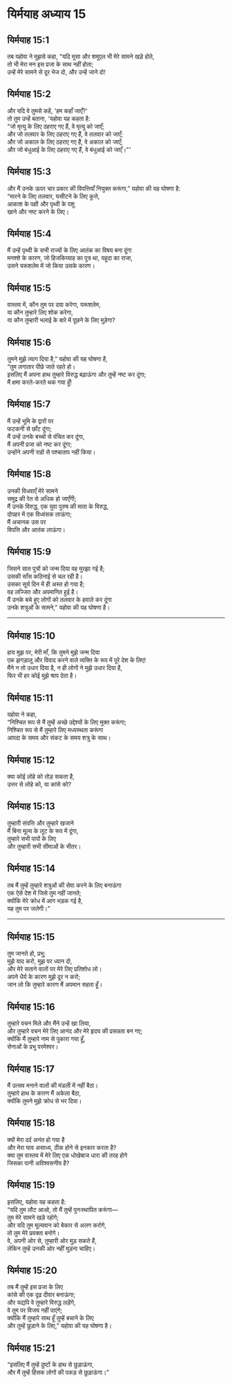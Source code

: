 # यिर्मयाह अध्याय 15

## यिर्मयाह 15:1  
तब यहोवा ने मुझसे कहा, "यदि मूसा और शमूएल भी मेरे सामने खड़े होते,  
तो भी मेरा मन इस प्रजा के साथ नहीं होता;  
उन्हें मेरे सामने से दूर भेज दो, और उन्हें जाने दो!

## यिर्मयाह 15:2  
और यदि वे तुमसे कहें, 'हम कहाँ जाएँ?'  
तो तुम उन्हें बताना, 'यहोवा यह कहता है:  
"जो मृत्यु के लिए ठहराए गए हैं, वे मृत्यु को जाएँ;  
और जो तलवार के लिए ठहराए गए हैं, वे तलवार को जाएँ;  
और जो अकाल के लिए ठहराए गए हैं, वे अकाल को जाएँ;  
और जो बंधुआई के लिए ठहराए गए हैं, वे बंधुआई को जाएँ।"'

## यिर्मयाह 15:3  
और मैं उनके ऊपर चार प्रकार की विपत्तियाँ नियुक्त करूंगा,” यहोवा की यह घोषणा है:  
“मारने के लिए तलवार, घसीटने के लिए कुत्ते,  
आकाश के पक्षी और पृथ्वी के पशु  
खाने और नष्ट करने के लिए।

## यिर्मयाह 15:4  
मैं उन्हें पृथ्वी के सभी राज्यों के लिए आतंक का विषय बना दूंगा  
मनश्शे के कारण, जो हिजकिय्याह का पुत्र था, यहूदा का राजा,  
उसने यरूशलेम में जो किया उसके कारण।

## यिर्मयाह 15:5  
वास्तव में, कौन तुम पर दया करेगा, यरूशलेम,  
या कौन तुम्हारे लिए शोक करेगा,  
या कौन तुम्हारी भलाई के बारे में पूछने के लिए मुड़ेगा?

## यिर्मयाह 15:6  
तुमने मुझे त्याग दिया है,” यहोवा की यह घोषणा है,  
“तुम लगातार पीछे जाते रहते हो।  
इसलिए मैं अपना हाथ तुम्हारे विरुद्ध बढ़ाऊंगा और तुम्हें नष्ट कर दूंगा;  
मैं क्षमा करते-करते थक गया हूँ!

## यिर्मयाह 15:7  
मैं उन्हें भूमि के द्वारों पर  
फटकनी से छाँट दूंगा;  
मैं उन्हें उनके बच्चों से वंचित कर दूंगा,  
मैं अपनी प्रजा को नष्ट कर दूंगा;  
उन्होंने अपनी राहों से पश्चाताप नहीं किया।

## यिर्मयाह 15:8  
उनकी विधवाएँ मेरे सामने  
समुद्र की रेत से अधिक हो जाएँगी;  
मैं उनके विरुद्ध, एक युवा पुरुष की माता के विरुद्ध,  
दोपहर में एक विध्वंसक लाऊंगा;  
मैं अचानक उस पर  
विपत्ति और आतंक लाऊंगा।

## यिर्मयाह 15:9  
जिसने सात पुत्रों को जन्म दिया वह मुरझा गई है;  
उसकी साँस कठिनाई से चल रही है।  
उसका सूर्य दिन में ही अस्त हो गया है;  
वह लज्जित और अपमानित हुई है।  
मैं उनके बचे हुए लोगों को तलवार के हवाले कर दूंगा  
उनके शत्रुओं के सामने,” यहोवा की यह घोषणा है।

---

## यिर्मयाह 15:10  
हाय मुझ पर, मेरी माँ, कि तुमने मुझे जन्म दिया  
एक झगड़ालू और विवाद करने वाले व्यक्ति के रूप में पूरे देश के लिए!  
मैंने न तो उधार दिया है, न ही लोगों ने मुझे उधार दिया है,  
फिर भी हर कोई मुझे श्राप देता है।

## यिर्मयाह 15:11  
यहोवा ने कहा,  
“निश्चित रूप से मैं तुम्हें अच्छे उद्देश्यों के लिए मुक्त करूंगा;  
निश्चित रूप से मैं तुम्हारे लिए मध्यस्थता करूंगा  
आपदा के समय और संकट के समय शत्रु के साथ।

## यिर्मयाह 15:12  
क्या कोई लोहे को तोड़ सकता है,  
उत्तर से लोहे को, या कांसे को?

## यिर्मयाह 15:13  
तुम्हारी संपत्ति और तुम्हारे खजाने  
मैं बिना मूल्य के लूट के रूप में दूंगा,  
तुम्हारे सभी पापों के लिए  
और तुम्हारी सभी सीमाओं के भीतर।

## यिर्मयाह 15:14  
तब मैं तुम्हें तुम्हारे शत्रुओं की सेवा करने के लिए बनाऊंगा  
एक ऐसे देश में जिसे तुम नहीं जानते;  
क्योंकि मेरे क्रोध में आग भड़क गई है,  
यह तुम पर जलेगी।”

---

## यिर्मयाह 15:15  
तुम जानते हो, प्रभु;  
मुझे याद करो, मुझ पर ध्यान दो,  
और मेरे सताने वालों पर मेरे लिए प्रतिशोध लो।  
अपने धैर्य के कारण मुझे दूर न करो;  
जान लो कि तुम्हारे कारण मैं अपमान सहता हूँ।

## यिर्मयाह 15:16  
तुम्हारे वचन मिले और मैंने उन्हें खा लिया,  
और तुम्हारे वचन मेरे लिए आनंद और मेरे हृदय की प्रसन्नता बन गए;  
क्योंकि मैं तुम्हारे नाम से पुकारा गया हूँ,  
सेनाओं के प्रभु परमेश्वर।

## यिर्मयाह 15:17  
मैं उत्सव मनाने वालों की मंडली में नहीं बैठा।  
तुम्हारे हाथ के कारण मैं अकेला बैठा,  
क्योंकि तुमने मुझे क्रोध से भर दिया।

## यिर्मयाह 15:18  
क्यों मेरा दर्द अनंत हो गया है  
और मेरा घाव असाध्य, ठीक होने से इनकार करता है?  
क्या तुम वास्तव में मेरे लिए एक धोखेबाज धारा की तरह होगे  
जिसका पानी अविश्वसनीय है?

## यिर्मयाह 15:19  
इसलिए, यहोवा यह कहता है:  
“यदि तुम लौट आओ, तो मैं तुम्हें पुनःस्थापित करूंगा—  
तुम मेरे सामने खड़े रहोगे;  
और यदि तुम मूल्यवान को बेकार से अलग करोगे,  
तो तुम मेरे प्रवक्ता बनोगे।  
वे, अपनी ओर से, तुम्हारी ओर मुड़ सकते हैं,  
लेकिन तुम्हें उनकी ओर नहीं मुड़ना चाहिए।

## यिर्मयाह 15:20  
तब मैं तुम्हें इस प्रजा के लिए  
कांसे की एक दृढ़ दीवार बनाऊंगा;  
और यद्यपि वे तुम्हारे विरुद्ध लड़ेंगे,  
वे तुम पर विजय नहीं पाएंगे;  
क्योंकि मैं तुम्हारे साथ हूँ तुम्हें बचाने के लिए  
और तुम्हें छुड़ाने के लिए,” यहोवा की यह घोषणा है।

## यिर्मयाह 15:21  
“इसलिए मैं तुम्हें दुष्टों के हाथ से छुड़ाऊंगा,  
और मैं तुम्हें हिंसक लोगों की पकड़ से छुड़ाऊंगा।”
